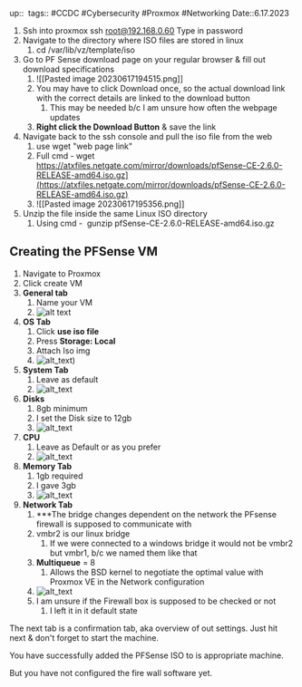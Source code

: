 up:: 
tags:: #CCDC #Cybersecurity #Proxmox #Networking 
Date::6.17.2023


1. Ssh into proxmox
	ssh [root@192.168.0.60](mailto:root@192.168.0.60)
	Type in password
2. Navigate to the directory where ISO files are stored in linux
	1. cd /var/lib/vz/template/iso
3. Go to PF Sense download page on your regular browser & fill out download specifications
	1. ![[Pasted image 20230617194515.png]]
	2. You may have to click Download once, so the actual download link with the correct details are linked to the download button
		1. This may be needed b/c I am unsure how often the webpage updates
	3. **Right click the Download Button** & save the link
4. Navigate back to the ssh console and pull the iso file from the web
	1. use wget "web page link"
	2. Full cmd - wget https://atxfiles.netgate.com/mirror/downloads/pfSense-CE-2.6.0-RELEASE-amd64.iso.gz](https://atxfiles.netgate.com/mirror/downloads/pfSense-CE-2.6.0-RELEASE-amd64.iso.gz)
	3. ![[Pasted image 20230617195356.png]]
5. Unzip the file inside the same Linux ISO directory
	1. Using cmd -  gunzip pfSense-CE-2.6.0-RELEASE-amd64.iso.gz


## **Creating the PFSense VM**
1. Navigate to Proxmox 
2. Click create VM
3. **General tab**
	1. Name your VM
	2. ![alt text](https://github.com/UML-Cyber-Security/CCDC_Practice_Infrastructure/blob/PFSense-documentation/Images/Pasted%20image%2020230617195722.png)
4. **OS Tab**
	1. Click **use iso file**
	2. Press **Storage: Local**
	3. Attach Iso img
	4. ![alt_text](https://github.com/UML-Cyber-Security/CCDC_Practice_Infrastructure/blob/PFSense-documentation/Images/Pasted%20image%2020230617195827.png))
5. **System Tab**
	1. Leave as default
	2. ![alt_text](https://github.com/UML-Cyber-Security/CCDC_Practice_Infrastructure/blob/PFSense-documentation/Images/Pasted%20image%2020230617195912.png)
6. **Disks**
	1. 8gb minimum 
	2. I set the Disk size to 12gb 
	4. ![alt_text](https://github.com/UML-Cyber-Security/CCDC_Practice_Infrastructure/blob/PFSense-documentation/Images/Pasted%20image%2020230617200009.png)
7. **CPU**
	1. Leave as Default or as you prefer
	2. ![alt_text](https://github.com/UML-Cyber-Security/CCDC_Practice_Infrastructure/blob/PFSense-documentation/Images/Pasted%20image%2020230617200056.png)
8. **Memory Tab**
	1. 1gb required
	2. I gave 3gb
	3. ![alt_text](https://github.com/UML-Cyber-Security/CCDC_Practice_Infrastructure/blob/PFSense-documentation/Images/Pasted%20image%2020230617200606.png)
9. **Network Tab**
	1. ***The bridge changes dependent on the network the PFsense firewall is supposed to communicate with
	2. vmbr2 is our linux bridge
		1. If we were connected to a windows bridge it would not be vmbr2 but vmbr1, b/c we named them like that
	3. **Multiqueue** = 8
		1. Allows the BSD kernel to negotiate the optimal value with Proxmox VE in the Network configuration
	4. ![alt_text](https://github.com/UML-Cyber-Security/CCDC_Practice_Infrastructure/blob/PFSense-documentation/Images/Pasted%20image%2020230617200629.png)
	5. I am unsure if the Firewall box is supposed to be checked or not
		1. I left it in it default state

The next tab is a confirmation tab, aka overview of out settings. Just hit next & don't forget to start the machine.

You have successfully added the PFSense ISO to is appropriate machine.

But you have not configured the fire wall software yet.

